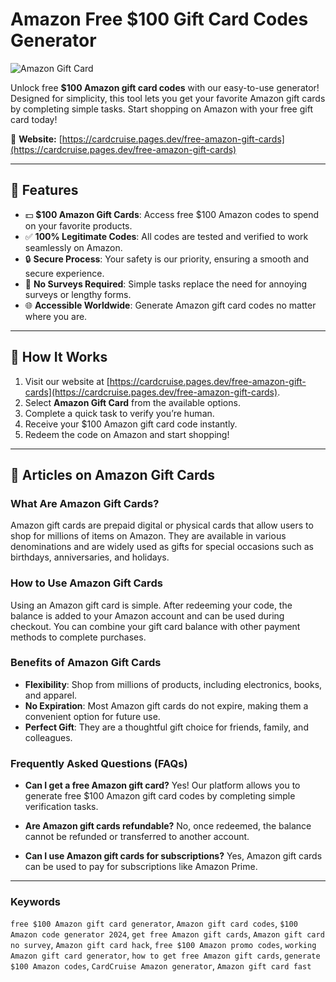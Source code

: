 # Amazon Free $100 Gift Card Codes Generator

![Amazon Gift Card](https://www.shutterstock.com/image-vector/amazon-gift-card-flat-color-600nw-2308521197.jpg)

Unlock free **$100 Amazon gift card codes** with our easy-to-use generator! Designed for simplicity, this tool lets you get your favorite Amazon gift cards by completing simple tasks. Start shopping on Amazon with your free gift card today!

🔗 **Website:** [https://cardcruise.pages.dev/free-amazon-gift-cards](https://cardcruise.pages.dev/free-amazon-gift-cards)

---

## 🚀 Features

- 💵 **$100 Amazon Gift Cards**: Access free $100 Amazon codes to spend on your favorite products.
- ✅ **100% Legitimate Codes**: All codes are tested and verified to work seamlessly on Amazon.
- 🔒 **Secure Process**: Your safety is our priority, ensuring a smooth and secure experience.
- 🎯 **No Surveys Required**: Simple tasks replace the need for annoying surveys or lengthy forms.
- 🌐 **Accessible Worldwide**: Generate Amazon gift card codes no matter where you are.

---

## 📖 How It Works

1. Visit our website at [https://cardcruise.pages.dev/free-amazon-gift-cards](https://cardcruise.pages.dev/free-amazon-gift-cards).
2. Select **Amazon Gift Card** from the available options.
3. Complete a quick task to verify you’re human.
4. Receive your $100 Amazon gift card code instantly.
5. Redeem the code on Amazon and start shopping!

---

## 📝 Articles on Amazon Gift Cards

### What Are Amazon Gift Cards?
Amazon gift cards are prepaid digital or physical cards that allow users to shop for millions of items on Amazon. They are available in various denominations and are widely used as gifts for special occasions such as birthdays, anniversaries, and holidays.

### How to Use Amazon Gift Cards
Using an Amazon gift card is simple. After redeeming your code, the balance is added to your Amazon account and can be used during checkout. You can combine your gift card balance with other payment methods to complete purchases.

### Benefits of Amazon Gift Cards
- **Flexibility**: Shop from millions of products, including electronics, books, and apparel.
- **No Expiration**: Most Amazon gift cards do not expire, making them a convenient option for future use.
- **Perfect Gift**: They are a thoughtful gift choice for friends, family, and colleagues.

### Frequently Asked Questions (FAQs)
- **Can I get a free Amazon gift card?**
  Yes! Our platform allows you to generate free $100 Amazon gift card codes by completing simple verification tasks.

- **Are Amazon gift cards refundable?**
  No, once redeemed, the balance cannot be refunded or transferred to another account.

- **Can I use Amazon gift cards for subscriptions?**
  Yes, Amazon gift cards can be used to pay for subscriptions like Amazon Prime.

---

### Keywords

`free $100 Amazon gift card generator`, `Amazon gift card codes`, `$100 Amazon code generator 2024`, `get free Amazon gift cards`, `Amazon gift card no survey`, `Amazon gift card hack`, `free $100 Amazon promo codes`, `working Amazon gift card generator`, `how to get free Amazon gift cards`, `generate $100 Amazon codes`, `CardCruise Amazon generator`, `Amazon gift card fast`
